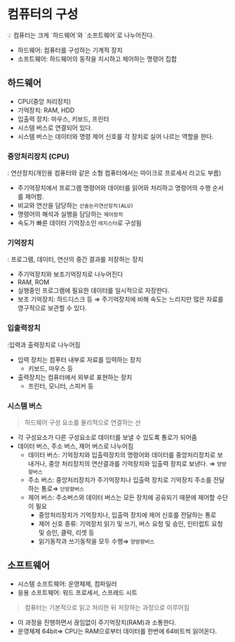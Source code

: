 # 컴퓨터의 구성

<aside>
💡 컴퓨터는 크게 `하드웨어`와 `소프트웨어`로 나누어진다.

</aside>

- 하드웨어: 컴퓨터를 구성하는 기계적 장치
- 소프트웨어: 하드웨어의 동작을 지시하고 제어하는 명령어 집합

## 하드웨어

- CPU(중앙 처리장치)
- 기억장치: RAM, HDD
- 입출력 장치: 마우스, 키보드, 프린터
- 시스템 버스로 연결되어 있다.
- 시스템 버스는 데이터와 명령 제어 신호를 각 장치로 실어 나르는 역할을 한다.

### 중앙처리장치 (CPU)

: 연산장치(개인용 컴퓨터와 같은 소형 컴퓨터에서는 마이크로 프로세서 라고도 부름)

- 주기억장치에서 프로그램 명령어와 데이터를 읽어와 처리하고 명령어의 수행 순서를 제어함.
- 비교와 연산을 담당하는 `산술논리연산장치(ALU)`
- 명령어의 해석과 실행을 담당하는 `제어장치`
- 속도가 빠른 데이터 기억장소인 `레지스터`로 구성됨

### 기억장치

: 프로그램, 데이터, 연산의 중간 결과를 저장하는 장치

- 주기억장치와 보조기억장치로 나누어진다
- RAM, ROM
- 실행중인 프로그램에 필요한 데이터를 일시적으로 자장한다.
- 보조 기억장치: 하드디스크 등 ⇒ 주기억장치에 비해 속도는 느리지만 많은 자료를 영구적으로 보관할 수 있다.

### 입출력장치

:입력과 출력장치로 나누어짐

- 입력 장치는 컴푸터 내부로 자료를 입력하는 장치
    - 키보드, 마우스 등
- 출력장치는 컴퓨터에서 외부로 표현하는 장치
    - 프린터, 모니터, 스피커 등

### 시스템 버스

> 하드웨어 구성 요소를 물리적으로 연결하는 선
> 
- 각 구성요소가 다른 구성요소로 데이터를 보낼 수 있도록 통로가 되어줌
- 데이터 버스, 주소 버스, 제어 버스로 나누어짐
    - 데이터 버스: 기억장치와 입출력장치의 명령어와 데이터를 중앙처리장치로 보내거나, 중앙 처리장치의 연산결과를 기억장치와 입출력 장치로 보낸다. ⇒ `양방향버스`
    - 주소 버스: 중앙처리장치가 주기억장치나 입출력 장치로 기억장치 주소를 전달하는 통로⇒ `단방향버스`
    - 제어 버스: 주소버스와 데이터 버스는 모든 장치에 공유되기 때문에 제어할 수단이 필요
        - 중앙처리장치가 기억장치나, 입출력 장치에 제어 신호를 전달하는 통로
        - 제어 신호 종류: 기억장치 읽기 및 쓰기, 버스 요청 및 승인, 인터럽트 요청 및 승인, 클락, 리셋 등
        - 읽기동작과 쓰기동작을 모두 수행⇒ `양방향버스`

## 소프트웨어

- 시스템 소프트웨어: 운영체제, 컴파일러
- 응용 소프트웨어: 워드 프로세서, 스프레드 시트

> 컴퓨터는 기본적으로 읽고 처리한 뒤 저장하는 과정으로 이루어짐
> 
- 이 과정을 진행하면서 끊임없이 주기억장치(RAM)과 소통한다.
- 운영체제 64bit⇒ CPU는 RAM으로부터 데이터를 한번에 64비트씩 읽어온다.

